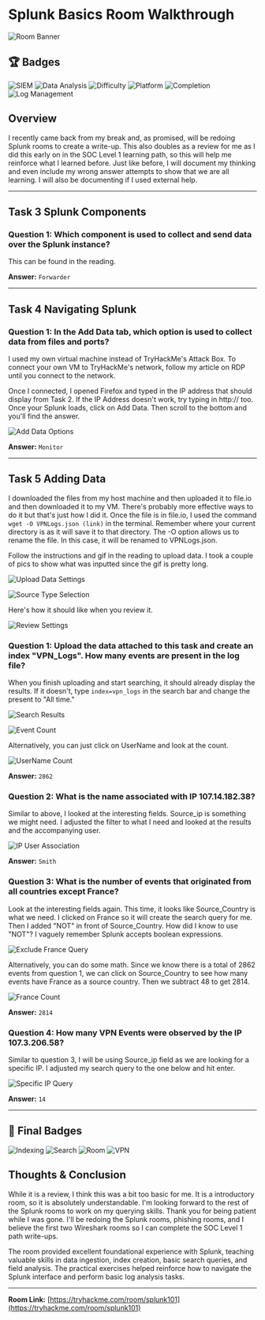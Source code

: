 # Splunk Basics Room Walkthrough

![Room Banner](https://github.com/user-attachments/assets/c27fc3ce-b4e3-45c1-8475-bfb5a43a533c)

## 🏆 Badges
![SIEM](https://img.shields.io/badge/SIEM-Splunk-0078D6?style=for-the-badge&logo=splunk&logoColor=white)
![Data Analysis](https://img.shields.io/badge/Data_Analysis-Log_Ingestion-00C800?style=for-the-badge&logo=search&logoColor=white)
![Difficulty](https://img.shields.io/badge/Difficulty-Beginner-FFFF00?style=for-the-badge)
![Platform](https://img.shields.io/badge/Platform-TryHackMe-FF0000?style=for-the-badge&logo=tryhackme&logoColor=white)
![Completion](https://img.shields.io/badge/Completion-100%25-00FF00?style=for-the-badge)
![Log Management](https://img.shields.io/badge/Log_Management-Forwarders-800080?style=for-the-badge)

## Overview
I recently came back from my break and, as promised, will be redoing Splunk rooms to create a write-up. This also doubles as a review for me as I did this early on in the SOC Level 1 learning path, so this will help me reinforce what I learned before. Just like before, I will document my thinking and even include my wrong answer attempts to show that we are all learning. I will also be documenting if I used external help.

---

## Task 3 Splunk Components

### Question 1: Which component is used to collect and send data over the Splunk instance?
This can be found in the reading.

**Answer:** `Forwarder`

---

## Task 4 Navigating Splunk

### Question 1: In the Add Data tab, which option is used to collect data from files and ports?
I used my own virtual machine instead of TryHackMe's Attack Box. To connect your own VM to TryHackMe's network, follow my article on RDP until you connect to the network.

Once I connected, I opened Firefox and typed in the IP address that should display from Task 2. If the IP Address doesn't work, try typing in http:// too. Once your Splunk loads, click on Add Data. Then scroll to the bottom and you'll find the answer.

![Add Data Options](https://github.com/user-attachments/assets/0b57af24-9004-4598-aedd-6a37e4fded07)

**Answer:** `Monitor`

---

## Task 5 Adding Data

I downloaded the files from my host machine and then uploaded it to file.io and then downloaded it to my VM. There's probably more effective ways to do it but that's just how I did it. Once the file is in file.io, I used the command `wget -O VPNLogs.json (link)` in the terminal. Remember where your current directory is as it will save it to that directory. The -O option allows us to rename the file. In this case, it will be renamed to VPNLogs.json.

Follow the instructions and gif in the reading to upload data. I took a couple of pics to show what was inputted since the gif is pretty long.

![Upload Data Settings](https://github.com/user-attachments/assets/557a4162-3e7a-4eed-90e8-dc906ce27156)

![Source Type Selection](https://github.com/user-attachments/assets/ffc91b9b-67de-4b0c-aaaf-83e2227d218e)

Here's how it should like when you review it.

![Review Settings](https://github.com/user-attachments/assets/67bd59ab-6f13-4f01-9fcd-0de2bd6e43b6)

### Question 1: Upload the data attached to this task and create an index "VPN_Logs". How many events are present in the log file?
When you finish uploading and start searching, it should already display the results. If it doesn't, type `index=vpn_logs` in the search bar and change the present to "All time."

![Search Results](https://github.com/user-attachments/assets/b007f05b-6431-4234-869f-126fce831a4b)

![Event Count](https://github.com/user-attachments/assets/a99c305b-daa8-410b-934a-b3fdd9613de2)

Alternatively, you can just click on UserName and look at the count.

![UserName Count](https://github.com/user-attachments/assets/f345fca8-0d7f-4f68-a338-7fcf83cfcdad)

**Answer:** `2862`

### Question 2: What is the name associated with IP 107.14.182.38?
Similar to above, I looked at the interesting fields. Source_ip is something we might need. I adjusted the filter to what I need and looked at the results and the accompanying user.

![IP User Association](https://github.com/user-attachments/assets/c099b99e-9ca9-493a-8a44-498793abd1ab)

**Answer:** `Smith`

### Question 3: What is the number of events that originated from all countries except France?
Look at the interesting fields again. This time, it looks like Source_Country is what we need. I clicked on France so it will create the search query for me. Then I added "NOT" in front of Source_Country. How did I know to use "NOT"? I vaguely remember Splunk accepts boolean expressions.

![Exclude France Query](https://github.com/user-attachments/assets/9abb3f03-ed2f-441d-8587-1c8279240225)

Alternatively, you can do some math. Since we know there is a total of 2862 events from question 1, we can click on Source_Country to see how many events have France as a source country. Then we subtract 48 to get 2814.

![France Count](https://github.com/user-attachments/assets/8c15fcab-c30c-4a5e-a4dc-8c5897d5bef8)

**Answer:** `2814`

### Question 4: How many VPN Events were observed by the IP 107.3.206.58?
Similar to question 3, I will be using Source_ip field as we are looking for a specific IP. I adjusted my search query to the one below and hit enter.

![Specific IP Query](https://github.com/user-attachments/assets/48ff710d-6449-4cc8-93c9-a121807cebb4)

**Answer:** `14`

---

## 🎯 Final Badges
![Indexing](https://img.shields.io/badge/Indexing-Data_Management-FF69B4?style=for-the-badge)
![Search](https://img.shields.io/badge/Search-Queries-000080?style=for-the-badge)
![Room](https://img.shields.io/badge/Room-Splunk_Basics-FF4500?style=for-the-badge)
![VPN](https://img.shields.io/badge/VPN-Log_Analysis-008080?style=for-the-badge)

## Thoughts & Conclusion

While it is a review, I think this was a bit too basic for me. It is a introductory room, so it is absolutely understandable. I'm looking forward to the rest of the Splunk rooms to work on my querying skills. Thank you for being patient while I was gone. I'll be redoing the Splunk rooms, phishing rooms, and I believe the first two Wireshark rooms so I can complete the SOC Level 1 path write-ups.

The room provided excellent foundational experience with Splunk, teaching valuable skills in data ingestion, index creation, basic search queries, and field analysis. The practical exercises helped reinforce how to navigate the Splunk interface and perform basic log analysis tasks.

---

**Room Link:** [https://tryhackme.com/room/splunk101](https://tryhackme.com/room/splunk101)
